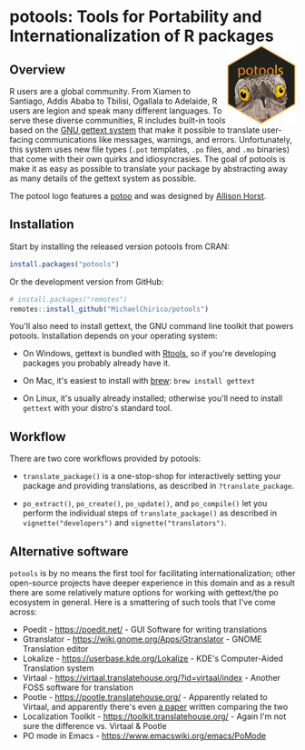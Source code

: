 # potools: Tools for Portability and Internationalization of R packages <img src='man/figures/logo.png' align="right" height="138" />

## Overview

R users are a global community. From Xiamen to Santiago, Addis Ababa to Tbilisi, Ogallala to Adelaide, R users are legion and speak many different languages. To serve these diverse communities, R includes built-in tools based on the [GNU gettext system](https://www.gnu.org/software/gettext/) that make it possible to translate user-facing communications like messages, warnings, and errors. Unfortunately, this system uses new file types (`.pot` templates, `.po` files, and `.mo` binaries) that come with their own quirks and idiosyncrasies. The goal of potools is make it as easy as possible to translate your package by abstracting away as many details of the gettext system as possible.

The potool logo features a [potoo](https://en.wikipedia.org/wiki/Potoo) and was designed by [Allison Horst](https://www.allisonhorst.com).

## Installation

Start by installing the released version potools from CRAN:

```R
install.packages("potools")
```

Or the development version from GitHub:

```R
# install.packages("remotes")
remotes::install_github("MichaelChirico/potools")
```

You'll also need to install gettext, the GNU command line toolkit that powers potools. Installation depends on your operating system:

* On Windows, gettext is bundled with [Rtools](https://cran.r-project.org/bin/windows/Rtools/), so if you're developing packages you probably already have it.

* On Mac, it's easiest to install with [brew](https://brew.sh): `brew install gettext`

* On Linux, it's usually already installed; otherwise you'll need to install `gettext` with your distro's standard tool.

## Workflow

There are two core workflows provided by potools:

* `translate_package()` is a one-stop-shop for interactively setting your package and providing  translations, as described in `?translate_package`.

* `po_extract()`, `po_create()`, `po_update()`, and `po_compile()` let you perform the individual steps of `translate_package()` as described in `vignette("developers")` and `vignette("translators")`.

## Alternative software

`potools` is by no means the first tool for facilitating internationalization; other open-source projects have deeper
experience in this domain and as a result there are some relatively mature options for working with gettext/the po
ecosystem in general. Here is a smattering of such tools that I've come across:

 - Poedit - https://poedit.net/ - GUI Software for writing translations
 - Gtranslator - https://wiki.gnome.org/Apps/Gtranslator - GNOME Translation editor
 - Lokalize - https://userbase.kde.org/Lokalize - KDE's Computer-Aided Translation system
 - Virtaal - https://virtaal.translatehouse.org/?id=virtaal/index - Another FOSS software for translation
 - Pootle - https://pootle.translatehouse.org/ - Apparently related to Virtaal, and apparently there's even [a paper](https://www.academia.edu/16211610/A_Comparative_Study_of_Two_FOSS_Localisation_Tools_Pootle_and_Virtaal) written comparing the two
 - Localization Toolkit - https://toolkit.translatehouse.org/ - Again I'm not sure the difference vs. Virtaal & Pootle
 - PO mode in Emacs - https://www.emacswiki.org/emacs/PoMode
